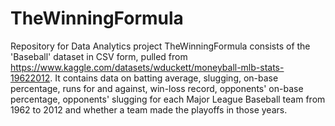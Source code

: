 # TheWinningFormula
Repository for Data Analytics project
TheWinningFormula consists of the 'Baseball' dataset in CSV form, pulled from https://www.kaggle.com/datasets/wduckett/moneyball-mlb-stats-19622012. It contains data on batting average, slugging, on-base percentage, runs for and against, win-loss record, opponents' on-base percentage, opponents' slugging for each Major League Baseball team from 1962 to 2012 and whether a team made the playoffs in those years.
